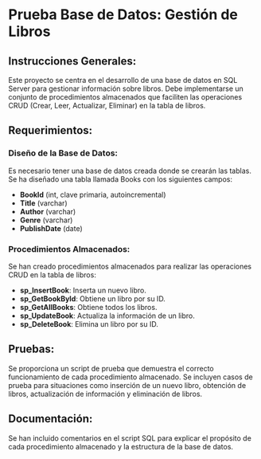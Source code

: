 # Prueba Base de Datos: Gestión de Libros

## Instrucciones Generales:

Este proyecto se centra en el desarrollo de una base de datos en SQL Server para gestionar información sobre libros. Debe implementarse un conjunto de procedimientos almacenados que faciliten las operaciones CRUD (Crear, Leer, Actualizar, Eliminar) en la tabla de libros.

## Requerimientos:

### Diseño de la Base de Datos:

Es necesario tener una base de datos creada donde se crearán las tablas. Se ha diseñado una tabla llamada Books con los siguientes campos:

- **BookId** (int, clave primaria, autoincremental)
- **Title** (varchar)
- **Author** (varchar)
- **Genre** (varchar)
- **PublishDate** (date)

### Procedimientos Almacenados:

Se han creado procedimientos almacenados para realizar las operaciones CRUD en la tabla de libros:

- **sp_InsertBook**: Inserta un nuevo libro.
- **sp_GetBookById**: Obtiene un libro por su ID.
- **sp_GetAllBooks**: Obtiene todos los libros.
- **sp_UpdateBook**: Actualiza la información de un libro.
- **sp_DeleteBook**: Elimina un libro por su ID.

## Pruebas:

Se proporciona un script de prueba que demuestra el correcto funcionamiento de cada procedimiento almacenado. Se incluyen casos de prueba para situaciones como inserción de un nuevo libro, obtención de libros, actualización de información y eliminación de libros.

## Documentación:

Se han incluido comentarios en el script SQL para explicar el propósito de cada procedimiento almacenado y la estructura de la base de datos.
